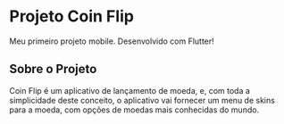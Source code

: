 # Projeto Coin Flip
Meu primeiro projeto mobile. Desenvolvido com Flutter! 

## Sobre o Projeto
Coin Flip é um aplicativo de lançamento de moeda, e, com toda a simplicidade deste conceito, o aplicativo vai fornecer um menu de skins para a moeda, com opções de moedas mais conhecidas do mundo.
